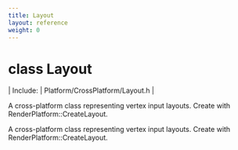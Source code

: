```yaml
---
title: Layout
layout: reference
weight: 0
---
```

class Layout
===

| Include: | Platform/CrossPlatform/Layout.h |

A cross-platform class representing vertex input layouts. Create with RenderPlatform::CreateLayout.
  



A cross-platform class representing vertex input layouts. Create with RenderPlatform::CreateLayout.
  

